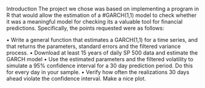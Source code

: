 Introduction
The project we chose was based on implementing a program in R that would allow the estimation
of a #GARCH(1,1) model to check whether it was a meaningful model for checking its a valuable tool
for financial predictions. Specifically, the points requested were as follows:

• Write a general function that estimates a GARCH(1,1) for a time series, and that returns the
parameters, standard errors and the filtered variance process.
• Download at least 15 years of daily SP 500 data and estimate the GARCH model
• Use the estimated parameters and the filtered volatility to simulate a 95% confidence interval
for a 30 day prediction period. Do this for every day in your sample.
• Verify how often the realizations 30 days ahead violate the confidence interval. Make a nice
plot.
